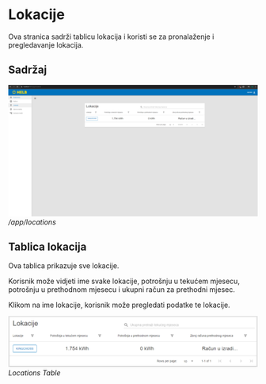 # Lokacije

Ova stranica sadrži tablicu lokacija i koristi se za pronalaženje i
pregledavanje lokacija.

## Sadržaj

![Stranica lokacija](../../assets/locations-page.png) _/app/locations_

## Tablica lokacija

Ova tablica prikazuje sve lokacije.

Korisnik može vidjeti ime svake lokacije, potrošnju u tekućem mjesecu, potrošnju
u prethodnom mjesecu i ukupni račun za prethodni mjesec.

Klikom na ime lokacije, korisnik može pregledati podatke te lokacije.

![Tablica lokacija](../../assets/locations-table.png) _Locations Table_
